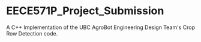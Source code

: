 # EECE571P_Project_Submission
A C++ Implementation of the UBC AgroBot Engineering Design Team's Crop Row Detection code.
